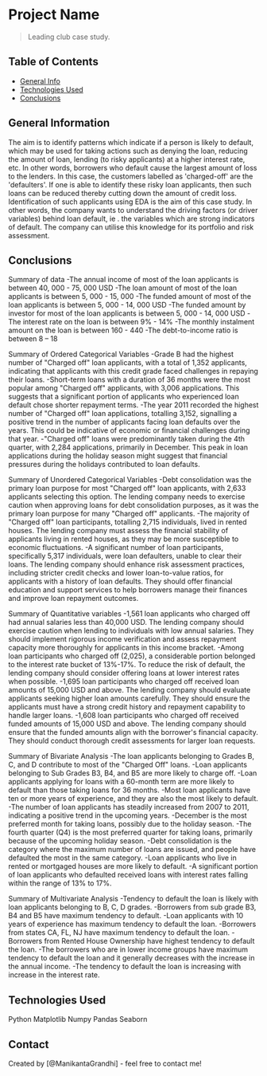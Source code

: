 # Project Name
> Leading club case study.


## Table of Contents
* [General Info](#general-information)
* [Technologies Used](#technologies-used)
* [Conclusions](#conclusions)


## General Information
The aim is to identify patterns which indicate if a person is likely to default, which may be used for taking actions such as denying the loan, reducing the amount of loan, lending (to risky applicants) at a higher interest rate, etc.
In other words, borrowers who default cause the largest amount of loss to the lenders. In this case, the customers labelled as 'charged-off' are the 'defaulters'.
If one is able to identify these risky loan applicants, then such loans can be reduced thereby cutting down the amount of credit loss. Identification of such applicants using EDA is the aim of this case study.
In other words, the company wants to understand the driving factors (or driver variables) behind loan default, ie . the variables which are strong indicators of default. The company can utilise this knowledge for its portfolio and risk assessment.


## Conclusions

Summary of data
-The annual income of most of the loan applicants is between 40, 000 - 75, 000 USD
-The loan amount of most of the loan applicants is between 5, 000 - 15, 000 
-The funded amount of most of the loan applicants is between 5, 000 - 14, 000 USD
-The funded amount by investor for most of the loan applicants is between 5, 000 - 14, 000 USD
-The interest rate on the loan is between 9% - 14%
-The monthly instalment amount on the loan is between 160 - 440
-The debt-to-income ratio is between 8 – 18

Summary of Ordered Categorical Variables
-Grade B had the highest number of "Charged off" loan applicants, with a total of 1,352 applicants, indicating that applicants with this credit grade faced challenges in repaying their loans.
-Short-term loans with a duration of 36 months were the most popular among "Charged off" applicants, with 3,006 applications. This suggests that a significant portion of applicants who experienced loan default chose shorter repayment terms.
-The year 2011 recorded the highest number of "Charged off" loan applications, totalling 3,152, signalling a positive trend in the number of applicants facing loan defaults over the years. This could be indicative of economic or financial challenges during that year.
-"Charged off" loans were predominantly taken during the 4th quarter, with 2,284 applications, primarily in December. This peak in loan applications during the holiday season might suggest that financial pressures during the holidays contributed to loan defaults.

Summary of Unordered Categorical Variables
-Debt consolidation was the primary loan purpose for most "Charged off" loan applicants, with 2,633 applicants selecting this option. The lending company needs to exercise caution when approving loans for debt consolidation purposes, as it was the primary loan purpose for many "Charged off" applicants.
-The majority of "Charged off" loan participants, totalling 2,715 individuals, lived in rented houses. The lending company must assess the financial stability of applicants living in rented houses, as they may be more susceptible to economic fluctuations.
-A significant number of loan participants, specifically 5,317 individuals, were loan defaulters, unable to clear their loans. The lending company should enhance risk assessment practices, including stricter credit checks and lower loan-to-value ratios, for applicants with a history of loan defaults. They should offer financial education and support services to help borrowers manage their finances and improve loan repayment outcomes.

Summary of Quantitative variables
-1,561 loan applicants who charged off had annual salaries less than 40,000 USD. The lending company should exercise caution when lending to individuals with low annual salaries. They should implement rigorous income verification and assess repayment capacity more thoroughly for applicants in this income bracket.
-Among loan participants who charged off (2,025), a considerable portion belonged to the interest rate bucket of 13%-17%. To reduce the risk of default, the lending company should consider offering loans at lower interest rates when possible.
-1,695 loan participants who charged off received loan amounts of 15,000 USD and above. The lending company should evaluate applicants seeking higher loan amounts carefully. They should ensure the applicants must have a strong credit history and repayment capability to handle larger loans.
-1,608 loan participants who charged off received funded amounts of 15,000 USD and above. The lending company should ensure that the funded amounts align with the borrower's financial capacity. They should conduct thorough credit assessments for larger loan requests.


Summary of Bivariate Analysis
-The loan applicants belonging to Grades B, C, and D contribute to most of the "Charged Off" loans.
-Loan applicants belonging to Sub Grades B3, B4, and B5 are more likely to charge off.
-Loan applicants applying for loans with a 60-month term are more likely to default than those taking loans for 36 months.
-Most loan applicants have ten or more years of experience, and they are also the most likely to default.
-The number of loan applicants has steadily increased from 2007 to 2011, indicating a positive trend in the upcoming years.
-December is the most preferred month for taking loans, possibly due to the holiday season.
-The fourth quarter (Q4) is the most preferred quarter for taking loans, primarily because of the upcoming holiday season.
-Debt consolidation is the category where the maximum number of loans are issued, and people have defaulted the most in the same category.
-Loan applicants who live in rented or mortgaged houses are more likely to default.
-A significant portion of loan applicants who defaulted received loans with interest rates falling within the range of 13% to 17%.

Summary of Multivariate Analysis
-Tendency to default the loan is likely with loan applicants belonging to B, C, D grades.
-Borrowers from sub grade B3, B4 and B5 have maximum tendency to default.
-Loan applicants with 10 years of experience has maximum tendency to default the loan.
-Borrowers from states CA, FL, NJ have maximum tendency to default the loan.
-Borrowers from Rented House Ownership have highest tendency to default the loan.
-The borrowers who are in lower income groups have maximum tendency to default the loan and it generally decreases with the increase in the annual income.
-The tendency to default the loan is increasing with increase in the interest rate.



## Technologies Used
Python
Matplotlib
Numpy
Pandas
Seaborn


## Contact
Created by [@ManikantaGrandhi] - feel free to contact me!
